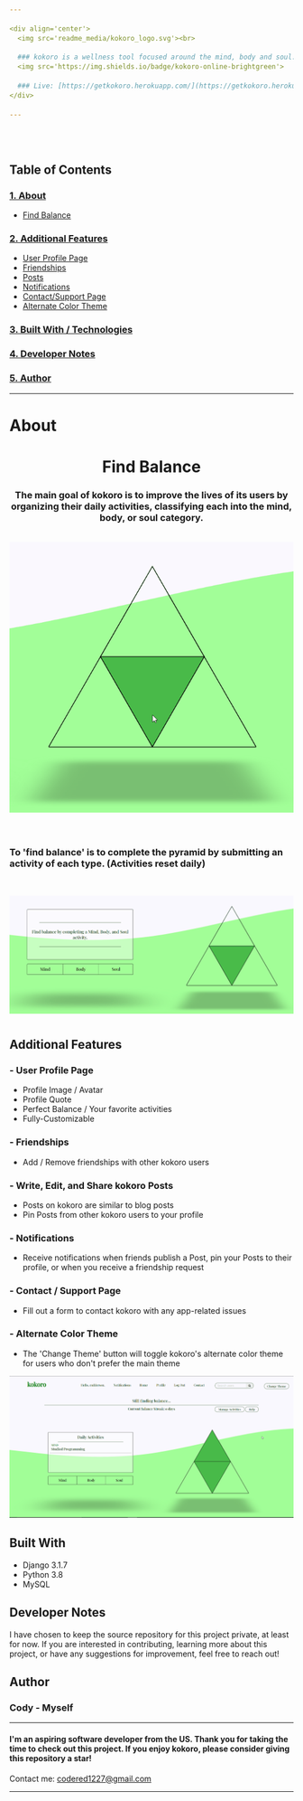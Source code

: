 ```yaml
---

<div align='center'>
  <img src='readme_media/kokoro_logo.svg'><br>

  ### kokoro is a wellness tool focused around the mind, body and soul.
  <img src='https://img.shields.io/badge/kokoro-online-brightgreen'>
  
  ### Live: [https://getkokoro.herokuapp.com/](https://getkokoro.herokuapp.com/)
</div>

---
```

<br>
<br>

## Table of Contents
### [1. About](#about)
- [Find Balance](#find-balance)

### [2. Additional Features](#features)
- [User Profile Page](#profile)
- [Friendships](#friendships)
- [Posts](#posts)
- [Notifications](#notifications)
- [Contact/Support Page](#contact)
- [Alternate Color Theme](#theme)

### [3. Built With / Technologies](#built-with)
### [4. Developer Notes](#dev-notes)
### [5. Author](#author)

---

<a name='about'></a>
# About

<a name='find-balance'></a>
<div align='center'>
  <h1> Find Balance </h2>
  <h3> The main goal of kokoro is to improve the lives of its users by organizing their daily activities, classifying each into the mind, body, or soul category.</h3>
  <br>
  <img src='readme_media/kokoro_pyramid.gif' alt="animated gif">
</div>

<br>
<br>

### To 'find balance' is to complete the pyramid by submitting an activity of each type. (Activities reset daily)

<br>

![kokoro gif](readme_media/kokoro_activity_demo.gif)

#

<a name='features'></a>
## Additional Features
<a name='profile'></a>
### - User Profile Page
- Profile Image / Avatar
- Profile Quote
- Perfect Balance / Your favorite activities
- Fully-Customizable
<a name='friendships'></a>
### - Friendships
- Add / Remove friendships with other kokoro users
<a name='posts'></a>
### - Write, Edit, and Share kokoro Posts
- Posts on kokoro are similar to blog posts
- Pin Posts from other kokoro users to your profile
<a name='notifications'></a>
### - Notifications
- Receive notifications when friends publish a Post, pin your Posts to their profile, or when you receive a friendship request
<a name='contact'></a>
### - Contact / Support Page
- Fill out a form to contact kokoro with any app-related issues
<a name='theme'></a>
### - Alternate Color Theme
- The 'Change Theme' button will toggle kokoro's alternate color theme for users who don't prefer the main theme

![kokoro gif](readme_media/kokoro_color_theme_demo.gif)

<a name='built-with'></a>
## Built With
- Django 3.1.7
- Python 3.8
- MySQL

<a name='dev-notes'></a>
## Developer Notes
I have chosen to keep the source repository for this project private, at least for now. If you are interested in contributing, learning more about this project, or have any suggestions for improvement, feel free to reach out! <br>

<a name='author'></a>
## Author
### Cody - Myself <br>
---

#### I'm an aspiring software developer from the US. Thank you for taking the time to check out this project. If you enjoy kokoro, please consider giving this repository a star!
Contact me: codered1227@gmail.com

---
